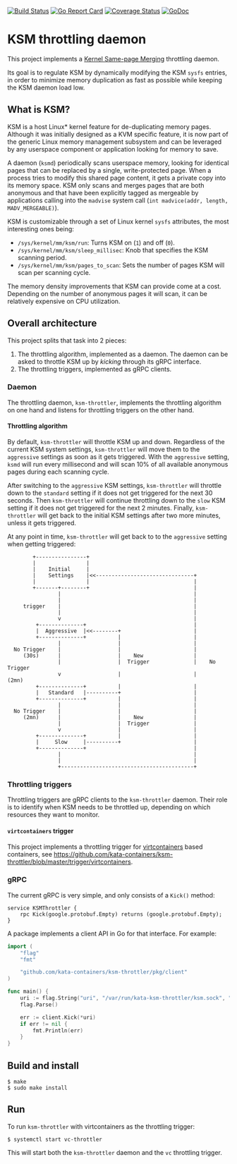 [![Build Status](https://travis-ci.org/kata-containers/ksm-throttler.svg?branch=master)](https://travis-ci.org/kata-containers/ksm-throttler)
[![Go Report Card](https://goreportcard.com/badge/github.com/kata-containers/ksm-throttler)](https://goreportcard.com/report/github.com/kata-containers/ksm-throttler)
[![Coverage Status](https://coveralls.io/repos/github/kata-containers/ksm-throttler/badge.svg?branch=master)](https://coveralls.io/github/kata-containers/ksm-throttler?branch=master)
[![GoDoc](https://godoc.org/github.com/kata-containers/ksm-throttler?status.svg)](https://godoc.org/github.com/kata-containers/ksm-throttler)

# KSM throttling daemon

This project implements a
[Kernel Same-page Merging](https://www.kernel.org/doc/Documentation/vm/ksm.txt)
throttling daemon.

Its goal is to regulate KSM by dynamically modifying the KSM `sysfs`
entries, in order to minimize memory duplication as fast as possible
while keeping the KSM daemon load low.

## What is KSM?

KSM is a host Linux* kernel feature for de-duplicating memory pages.
Although it was initially designed as a KVM specific feature, it is
now part of the generic Linux memory management subsystem and can
be leveraged by any userspace component or application looking for
memory to save.

A daemon (`ksmd`) periodically scans userspace memory, looking for
identical pages that can be replaced by a single, write-protected
page. When a process tries to modify this shared page content, it
gets a private copy into its memory space. KSM only scans and merges
pages that are both anonymous and that have been explicitly tagged as
mergeable by applications calling into the `madvise` system call
(`int madvice(addr, length, MADV_MERGEABLE)`).

KSM is customizable through a set of Linux kernel `sysfs` attributes,
the most interesting ones being:

  * `/sys/kernel/mm/ksm/run`: Turns KSM on (`1`) and off (`0`).
  * `/sys/kernel/mm/ksm/sleep_millisec`: Knob that specifies the KSM
    scanning period.
  * `/sys/kernel/mm/ksm/pages_to_scan`: Sets the number of
    pages KSM will scan per scanning cycle.

The memory density improvements that KSM can provide come at a cost.
Depending on the number of anonymous pages it will scan, it can be
relatively expensive on CPU utilization.

## Overall architecture

This project splits that task into 2 pieces:

1. The throttling algorithm, implemented as a daemon. The daemon can
be asked to throttle KSM up by *kicking* through its gRPC interface.
2. The throttling triggers, implemented as gRPC clients.

### Daemon

The throttling daemon, `ksm-throttler`, implements the throttling
algorithm on one hand and listens for throttling triggers on the
other hand.

#### Throttling algorithm

By default, `ksm-throttler` will throttle KSM up and down. Regardless
of the current KSM system settings, `ksm-throttler` will move them to
the `aggressive` settings as soon as it gets triggered.
With the `aggressive` setting, `ksmd` will run every millisecond and
will scan 10% of all available anonymous pages during each scanning
cycle.

After switching to the `aggressive` KSM settings, `ksm-throttler` will
throttle down to the `standard` setting if it does not get triggered
for the next 30 seconds.
Then `ksm-throttler` will continue throttling down to the `slow` KSM
setting if it does not get triggered for the next 2 minutes.
Finally, `ksm-throttler` will get back to the initial KSM settings after
two more minutes, unless it gets triggered.

At any point in time, `ksm-throttler` will get back to to the
`aggressive` setting when getting triggered:

```
        +----------------+
        |                |
        |    Initial     |
        |    Settings    |<<-------------------------------+
        |                |                                 |
        +-------+--------+                                 |
                |                                          |
                |                                          |
     trigger    |                                          |
                |                                          |
                v                                          |
         +--------------+                                  |
         |  Aggressive  |<<--------+                       |
         +--------------+          |                       |
                |                  |                       |
  No Trigger    |                  |                       |
     (30s)      |                  |    New                |
                |                  |  Trigger              |    No Trigger
                v                  |                       |       (2mn)
         +--------------+          |                       |
         |   Standard   |----------+                       |
         +--------------+          |                       |
                |                  |                       |
  No Trigger    |                  |                       |
     (2mn)      |                  |    New                |
                |                  |  Trigger              |
                v                  |                       |
         +--------------+          |                       |
         |     Slow     |----------+                       |
         +--------------+                                  |
                |                                          |
                |                                          |
                +------------------------------------------+

```

### Throttling triggers

Throttling triggers are gRPC clients to the `ksm-throttler` daemon.
Their role is to identify when KSM needs to be throttled up, depending
on which resources they want to monitor.

#### `virtcontainers` trigger

This project implements a throttling trigger for
[virtcontainers](https://github.com/containers/virtcontainers) based
containers, see https://github.com/kata-containers/ksm-throttler/blob/master/trigger/virtcontainers.

### gRPC

The current gRPC is very simple, and only consists of a `Kick()` method:

```
service KSMThrottler {
	rpc Kick(google.protobuf.Empty) returns (google.protobuf.Empty);
}
```

A package implements a client API in Go for that interface. For example:

```Go
import (
	"flag"
	"fmt"

	"github.com/kata-containers/ksm-throttler/pkg/client"
)

func main() {
	uri := flag.String("uri", "/var/run/kata-ksm-throttler/ksm.sock", "KSM throttler gRPC URI")
	flag.Parse()

	err := client.Kick(*uri)
	if err != nil {
		fmt.Println(err)
	}
}
```

## Build and install

```
$ make
$ sudo make install
```


## Run

To run `ksm-throttler` with virtcontainers as the throttling trigger:

```
$ systemctl start vc-throttler
```

This will start both the `ksm-throttler` daemon and the `vc` throttling
trigger.
